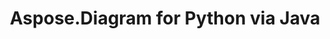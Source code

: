 ﻿---
title: Aspose.Diagram for Python via Java
type: docs
weight: 60
url: /de/java/aspose-diagram-for-python-via-java-features/
---
